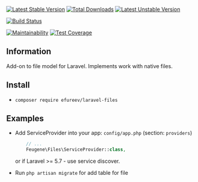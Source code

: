 [![Latest Stable Version](https://poser.pugx.org/efureev/laravel-files/v/stable)](https://packagist.org/packages/efureev/laravel-files)
[![Total Downloads](https://poser.pugx.org/efureev/laravel-files/downloads)](https://packagist.org/packages/efureev/laravel-files)
[![Latest Unstable Version](https://poser.pugx.org/efureev/laravel-files/v/unstable)](https://packagist.org/packages/efureev/laravel-files)

[![Build Status](https://travis-ci.org/efureev/laravel-files.svg?branch=master)](https://travis-ci.org/efureev/laravel-files)

[![Maintainability](https://api.codeclimate.com/v1/badges/6f7ae271de2ad9d33ccd/maintainability)](https://codeclimate.com/github/efureev/laravel-files/maintainability)
[![Test Coverage](https://api.codeclimate.com/v1/badges/6f7ae271de2ad9d33ccd/test_coverage)](https://codeclimate.com/github/efureev/laravel-files/test_coverage)

## Information
Add-on to file model for Laravel. Implements work with native files.


## Install
- `composer require efureev/laravel-files`

## Examples
- Add ServiceProvider into your app: `config/app.php` (section: `providers`)
    ```php
        // ...
        Feugene\Files\ServiceProvider::class,
    ```
    or if Laravel >= 5.7 - use service discover.

- Run `php artisan migrate` for add table for file 

